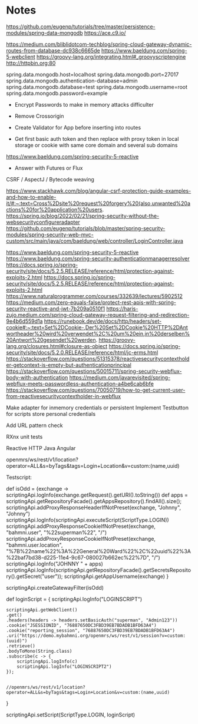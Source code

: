 # Notes

https://github.com/eugenp/tutorials/tree/master/persistence-modules/spring-data-mongodb
https://ace.c9.io/

https://medium.com/bliblidotcom-techblog/spring-cloud-gateway-dynamic-routes-from-database-dc938c6665de
https://www.baeldung.com/spring-5-webclient
https://groovy-lang.org/integrating.html#_groovyscriptengine
http://httpbin.org:80

spring.data.mongodb.host=localhost
spring.data.mongodb.port=27017
spring.data.mongodb.authentication-database=admin
spring.data.mongodb.database=test
spring.data.mongodb.username=root
spring.data.mongodb.password=example

* Encrypt Passwords to make in memory attacks difficulter
* Remove Crossorigin

* Create Validator for App before inserting into routes

* Get first basic auth token and then replace with proxy token in local storage or cookie with same core domain and several sub domains

https://www.baeldung.com/spring-security-5-reactive

* Answer with Futures or Flux

CSRF / AspectJ / Bytecode weaving

https://www.stackhawk.com/blog/angular-csrf-protection-guide-examples-and-how-to-enable-it/#:~:text=Cross%2Dsite%20request%20forgery%20(also,unwanted%20actions%20for%20application%20users.
https://spring.io/blog/2022/02/21/spring-security-without-the-websecurityconfigureradapter
https://github.com/eugenp/tutorials/blob/master/spring-security-modules/spring-security-web-mvc-custom/src/main/java/com/baeldung/web/controller/LoginController.java

https://www.baeldung.com/spring-security-5-reactive
https://www.baeldung.com/spring-security-authenticationmanagerresolver
https://docs.spring.io/spring-security/site/docs/5.2.5.RELEASE/reference/html/protection-against-exploits-2.html
https://docs.spring.io/spring-security/site/docs/5.2.5.RELEASE/reference/html/protection-against-exploits-2.html
https://www.naturalprogrammer.com/courses/332639/lectures/5902512
https://medium.com/zero-equals-false/protect-rest-apis-with-spring-security-reactive-and-jwt-7b209a0510f1
https://haris-zujo.medium.com/spring-cloud-gateway-request-filtering-and-redirection-9e4b6d559d1a
https://runebook.dev/de/docs/http/headers/set-cookie#:~:text=Set%2DCookie-,Der%20Set%2DCookie%20HTTP%2DAntwortheader%20wird%20verwendet%2C%20um%20ein,in%20derselben%20Antwort%20gesendet%20werden.
https://groovy-lang.org/closures.html#closure-as-object
https://docs.spring.io/spring-security/site/docs/5.2.0.RELEASE/reference/html/jc-erms.html
https://stackoverflow.com/questions/51315378/reactivesecuritycontextholder-getcontext-is-empty-but-authenticationprincipal
https://stackoverflow.com/questions/50015711/spring-security-webflux-body-with-authentication
https://medium.com/javarevisited/spring-webflux-meets-passwordless-authentication-a4be6cab6bfe
https://stackoverflow.com/questions/70050719/how-to-get-current-user-from-reactivesecuritycontextholder-in-webflux

Make adapter for inmemory credentials or persistent
Implement Testbutton for scripts
store personal credentials

Add URL pattern check

RXnx
unit tests

Reactive
HTTP
Java
Angular

openmrs/ws/rest/v1/location?operator=ALL&s=byTags&tags=Login+Location&v=custom:(name,uuid)

Testscript:


def isOdd = {exchange ->
    scriptingApi.logInfo(exchange.getRequest().getURI().toString())
    def apps = scriptingApi.getRepositoryFacade().getAppsRepository().findAll().size();
    scriptingApi.addProxyResponseHeaderIfNotPreset(exchange, "Johnny", "Johnny")
    scriptingApi.logInfo(scriptingApi.executeScript(ScriptType.LOGIN))
    scriptingApi.addProxyResponseCookieIfNotPreset(exchange, "bahmni.user", "%22superman%22", "/")
    scriptingApi.addProxyResponseCookieIfNotPreset(exchange, "bahmni.user.location", "%7B%22name%22%3A%22General%20Ward%22%2C%22uuid%22%3A%22baf7bd38-d225-11e4-9c67-080027b662ec%22%7D", "/")
    scriptingApi.logInfo("JOHNNY " + apps)
    scriptingApi.logInfo(scriptingApi.getRepositoryFacade().getSecretsRepository().getSecret("user"));
    scriptingApi.getAppUsername(exchange)
    }

scriptingApi.createGatewayFilter(isOdd)

def loginScript = {
    scriptingApi.logInfo("LOGINSCRIPT")

    scriptingApi.getWebClient()
    .get()
    .headers(headers -> headers.setBasicAuth("superman", "Admin123"))
    .cookie("JSESSIONID", "76887650DC3FBD39EB7BDADB1BFD63A4")
    .cookie("reporting_session", "76887650DC3FBD39EB7BDADB1BFD63A4")
    .uri("https://demo.mybahmni.org/openmrs/ws/rest/v1/session?v=custom:(uuid)")
    .retrieve()
    .bodyToMono(String.class)
    .subscribe(c -> {
        scriptingApi.logInfo(c)
        scriptingApi.logInfo("LOGINSCRIPT2")
    });
  

    //openmrs/ws/rest/v1/location?operator=ALL&s=byTags&tags=Login+Location&v=custom:(name,uuid)
}

scriptingApi.setScript(ScriptType.LOGIN, loginScript)
